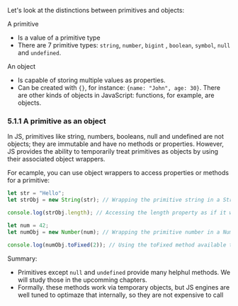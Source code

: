 Let's look at the distinctions between primitives and objects:

A primitive

- Is a value of a primitive type
- There are 7 primitive types: `string`, `number`, `bigint` , `boolean`, `symbol`, `null` and `undefined`.

An object

- Is capable of storing multiple values as properties.
- Can be created with `{}`, for instance: `{name: "John", age: 30}`. There are other kinds of objects in JavaScript: functions, for example, are objects.

### 5.1.1 A primitive as an object

In JS, primitives like string, numbers, booleans, null and undefined are not objects; they are immutable and have no methods or properties. However, JS provides the ability to temporarily treat primitives as objects by using their associated object wrappers.

For ecample, you can use object wrappers to access properties or methods for a primitive:

```js
let str = "Hello";
let strObj = new String(str); // Wrapping the primitive string in a String object

console.log(strObj.length); // Accessing the length property as if it were an object

let num = 42;
let numObj = new Number(num); // Wrapping the primitive number in a Number object

console.log(numObj.toFixed(2)); // Using the toFixed method available to numbers
```

Summary:

- Primitives except `null` and `undefined` provide many helphul methods. We will study those in the upcomming chapters.
- Formally. these methods work via temporary objects, but JS engines are well tuned to optimaze that internally, so they are not expensive to call
